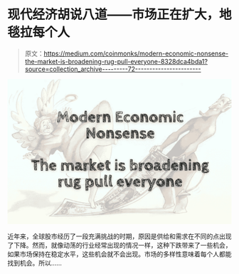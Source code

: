 # 现代经济胡说八道——市场正在扩大，地毯拉每个人

> 原文：<https://medium.com/coinmonks/modern-economic-nonsense-the-market-is-broadening-rug-pull-everyone-8328dca4bda1?source=collection_archive---------72----------------------->

![](img/f221754194622eacfdc072cfc8700ddc.png)

近年来，全球股市经历了一段充满挑战的时期，原因是供给和需求在不同的点出现了下降。然而，就像动荡的行业经常出现的情况一样，这种下跌带来了一些机会，如果市场保持在稳定水平，这些机会就不会出现。市场的多样性意味着每个人都能找到机会。所以……